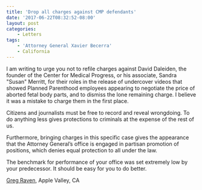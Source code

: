 ```yaml
---
title: 'Drop all charges against CMP defendants'
date: '2017-06-22T08:32:52-08:00'
layout: post
categories:
    - Letters
tags:
    - 'Attorney General Xavier Becerra'
    - California
---
```


I am writing to urge you not to refile charges against David Daleiden, the founder of the Center for Medical Progress, or his associate, Sandra "Susan" Merritt, for their roles in the release of undercover videos that showed Planned Parenthood employees appearing to negotiate the price of aborted fetal body parts, and to dismiss the lone remaining charge. I believe it was a mistake to charge them in the first place.

Citizens and journalists must be free to record and reveal wrongdoing. To do anything less gives protections to criminals at the expense of the rest of us.

Furthermore, bringing charges in this specific case gives the appearance that the Attorney General’s office is engaged in partisan promotion of positions, which denies equal protection to all under the law.

The benchmark for performance of your office was set extremely low by your predecessor. It should be easy for you to do better.

[Greg Raven](https://www.gregraven.org), Apple Valley, CA